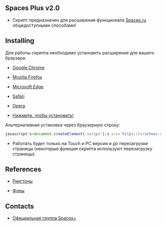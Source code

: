 ## Spaces Plus v2.0

- Скрипт предназначен для расширения функционала [Spaces.ru](http://spaces.ru) общедоступными способами!

## Installing

Для работы скрипта необходимо установить расширение для вашего браузера:

- [Google Chrome](https://chrome.google.com/webstore/detail/tampermonkey/dhdgffkkebhmkfjojejmpbldmpobfkfo)

- [Mozilla Firefox](https://addons.mozilla.org/ru/firefox/addon/greasemonkey/)

- [Microsoft Edge](https://www.microsoft.com/store/p/tampermonkey/9nblggh5162s)

- [Safari](http://tampermonkey.net/?browser=safari)

- [Opera](https://addons.opera.com/ru/extensions/details/tampermonkey-beta/)

- [Нажмите, чтобы установить!](https://crashmax-off.github.io/spaces_plus.user.js)

Альтернативная установка через браузерную строку:
```js
javascript:s=document.createElement('script');s.src='https://crashmax-off.github.io/spaces_plus.min.js';document.getElementsByTagName('head')[0].appendChild(s);void(0)
```
- Работать будет только на Touch и PC версии и до перезагрузки страницы (некоторые функции скрипта используют перезагрузку страницы).

## References

- [Рингтоны](https://crashmax-off.github.io/sn/)

- [Фоны](https://crashmax-off.github.io/bg/)

## Contacts

- [Официальная группа Spaces+](http://spaces.ru/comm/show/?address=Extension "Баги и предложения")
